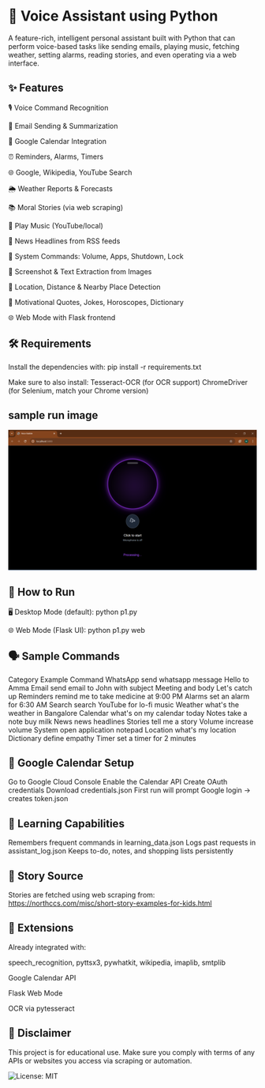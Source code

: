 
# 🧠 Voice Assistant using Python
A feature-rich, intelligent personal assistant built with Python that can perform voice-based tasks like sending emails, playing music, fetching weather, setting alarms, reading stories, and even operating via a web interface.

## ✨ Features
🎙️ Voice Command Recognition

📧 Email Sending & Summarization

📆 Google Calendar Integration

⏰ Reminders, Alarms, Timers

🌐 Google, Wikipedia, YouTube Search

🌦️ Weather Reports & Forecasts

📚 Moral Stories (via web scraping)

🎵 Play Music (YouTube/local)

📰 News Headlines from RSS feeds

📌 System Commands: Volume, Apps, Shutdown, Lock

📸 Screenshot & Text Extraction from Images

📍 Location, Distance & Nearby Place Detection

📜 Motivational Quotes, Jokes, Horoscopes, Dictionary

🌐 Web Mode with Flask frontend

## 🛠 Requirements
Install the dependencies with:
pip install -r requirements.txt

Make sure to also install:
Tesseract-OCR (for OCR support)
ChromeDriver (for Selenium, match your Chrome version)

## sample run image 
![image](image.png)


## 🚀 How to Run
🖥️ Desktop Mode (default):
python p1.py

🌐 Web Mode (Flask UI):
python p1.py web

## 🗣️ Sample Commands
Category	Example Command
WhatsApp	send whatsapp message Hello to Amma
Email	    send email to John with subject Meeting and body Let's catch up
Reminders	remind me to take medicine at 9:00 PM
Alarms	  set an alarm for 6:30 AM
Search	  search YouTube for lo-fi music
Weather  	what's the weather in Bangalore
Calendar	what's on my calendar today
Notes	    take a note buy milk
News	    news headlines
Stories	  tell me a story
Volume	  increase volume
System	  open application notepad
Location	what's my location
Dictionary define empathy
Timer	    set a timer for 2 minutes

## 🔐 Google Calendar Setup
Go to Google Cloud Console
Enable the Calendar API
Create OAuth credentials
Download credentials.json
First run will prompt Google login → creates token.json

## 🧠 Learning Capabilities
Remembers frequent commands in learning_data.json
Logs past requests in assistant_log.json
Keeps to-do, notes, and shopping lists persistently

## 📖 Story Source
Stories are fetched using web scraping from:
https://northccs.com/misc/short-story-examples-for-kids.html

## 🧩 Extensions
Already integrated with:

speech_recognition, pyttsx3, pywhatkit, wikipedia, imaplib, smtplib

Google Calendar API

Flask Web Mode

OCR via pytesseract

## 🛑 Disclaimer
This project is for educational use. Make sure you comply with terms of any APIs or websites you access via scraping or automation.

![License: MIT](https://img.shields.io/badge/License-MIT-yellow.svg)

